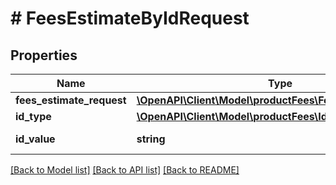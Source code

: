# # FeesEstimateByIdRequest

## Properties

Name | Type | Description | Notes
------------ | ------------- | ------------- | -------------
**fees_estimate_request** | [**\OpenAPI\Client\Model\productFees\FeesEstimateRequest**](FeesEstimateRequest.md) |  | [optional]
**id_type** | [**\OpenAPI\Client\Model\productFees\IdType**](IdType.md) |  |
**id_value** | **string** | The item identifier. |

[[Back to Model list]](../../README.md#models) [[Back to API list]](../../README.md#endpoints) [[Back to README]](../../README.md)
